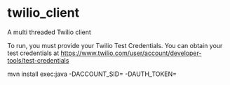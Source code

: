 twilio_client
=============

A multi threaded Twilio client

To run, you must provide your Twilio Test Credentials.  You can obtain your test credentials at https://www.twilio.com/user/account/developer-tools/test-credentials

mvn install exec:java -DACCOUNT_SID=<TEST ACCOUNT SID> -DAUTH_TOKEN=<TEST AUTH TOKEN>

